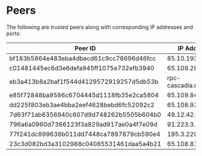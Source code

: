 # Peers

The following are trusted peers along with corresponding IP addresses and ports:

<table><thead><tr><th width="434">Peer ID</th><th>IP Address and Port</th></tr></thead><tbody><tr><td>bf183b5864e483eba4dbecd61c9cc78696d46fcc</td><td>85.10.193.246:34656</td></tr><tr><td>c01481445ec6d3e6defa945ff1075e732efb3940</td><td>65.109.28.226:19656</td></tr><tr><td>eb3a413b8a2baf1f544d4129572919257d5db53b</td><td>rpc-cascadia.nodeist.net:28656</td></tr><tr><td>e85f72848ba9586c6704445d1118fb35e2ca5804</td><td>65.109.84.33:38656</td></tr><tr><td>dd225f803eb3ae4bba2eef4628bebd6fc52092c2</td><td>65.108.97.111:36656</td></tr><tr><td>7d63f71ab6356940c607d9d748262b5505b604b0</td><td>49.12.42.105:26656</td></tr><tr><td>796a6a0960d7366123f3a829ad917ae0a4f7e09d</td><td>91.223.3.190:55796</td></tr><tr><td>77f241dc899638b011dd7448ca7897879cb590e4</td><td>195.3.220.22:11656</td></tr><tr><td>23c3d082bd3a3102988c04085531461daa5a4b21</td><td>65.108.81.122:26656</td></tr></tbody></table>
